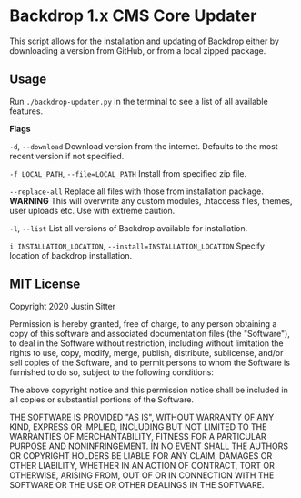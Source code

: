 # Backdrop 1.x CMS Core Updater
This script allows for the installation and updating of Backdrop either by downloading a version from GitHub, or from a local zipped package.

## Usage
Run `./backdrop-updater.py` in the terminal to see a list of all available features.

**Flags**

`-d`, `--download` Download version from the internet. Defaults to the most recent version if not specified.

`-f LOCAL_PATH`, `--file=LOCAL_PATH` Install from specified zip file.

`--replace-all` Replace all files with those from installation package. **WARNING** This will overwrite any custom modules, .htaccess files, themes, user uploads etc. Use with extreme caution.

`-l`, `--list` List all versions of Backdrop available for installation.

`i INSTALLATION_LOCATION`, `--install=INSTALLATION_LOCATION` Specify location of backdrop installation.

## MIT License
Copyright 2020 Justin Sitter

Permission is hereby granted, free of charge, to any person obtaining a copy of this software and associated documentation files (the "Software"), to deal in the Software without restriction, including without limitation the rights to use, copy, modify, merge, publish, distribute, sublicense, and/or sell copies of the Software, and to permit persons to whom the Software is furnished to do so, subject to the following conditions:

The above copyright notice and this permission notice shall be included in all copies or substantial portions of the Software.

THE SOFTWARE IS PROVIDED "AS IS", WITHOUT WARRANTY OF ANY KIND, EXPRESS OR IMPLIED, INCLUDING BUT NOT LIMITED TO THE WARRANTIES OF MERCHANTABILITY, FITNESS FOR A PARTICULAR PURPOSE AND NONINFRINGEMENT. IN NO EVENT SHALL THE AUTHORS OR COPYRIGHT HOLDERS BE LIABLE FOR ANY CLAIM, DAMAGES OR OTHER LIABILITY, WHETHER IN AN ACTION OF CONTRACT, TORT OR OTHERWISE, ARISING FROM, OUT OF OR IN CONNECTION WITH THE SOFTWARE OR THE USE OR OTHER DEALINGS IN THE SOFTWARE.
